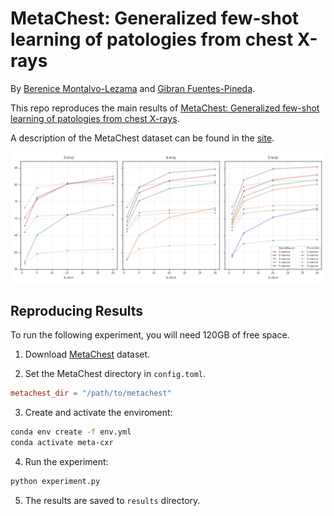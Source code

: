 # MetaChest: Generalized few-shot learning of patologies from chest X-rays

By [Berenice Montalvo-Lezama](https://turing.iimas.unam.mx/~bereml/) and
[Gibran Fuentes-Pineda](http://turing.iimas.unam.mx/~gibranfp/).

This repo reproduces the main results of [MetaChest: Generalized few-shot learning of patologies from chest X-rays]().

A description of the MetaChest dataset can be found in the [site](https://bereml.github.io/metachest/).

![BatchBasedvsProtoNet](bb_vs_pn.png)


## Reproducing Results

To run the following experiment, you will need 120GB of free space.

1. Download [MetaChest](https://bereml.github.io/metachest/) dataset.


2. Set the MetaChest directory in `config.toml`.

```toml
metachest_dir = "/path/to/metachest"
```

3. Create and activate the enviroment:

```sh
conda env create -f env.yml
conda activate meta-cxr
```

4. Run the experiment:
```sh
python experiment.py
```

5. The results are saved to `results` directory.


<!-- ## Citing
If you find this work useful in your research, please consider citing.

```
@article{Trailers12k-2023103343,
title = {MetaChest: Generalized few-shot learning of patologies from chest X-rays}
}
``` -->
